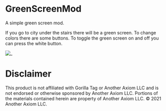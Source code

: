 # GreenScreenMod
A simple green screen mod.

If you go to city under the stairs there will be a green screen. To change colors there are some buttons.
To toggle the green screen on and off you can press the white button.

![ _ ]([https://github.com/08Robfin/GreenScreenMod/blob/main/Gorilla_Tag_DKguR4OS8H.png](https://github.com/08Robfin/GreenScreenMod/blob/main/MonkeyHead/24-04-07-17-02-08-97.png))

# Disclaimer
This product is not affiliated with Gorilla Tag or Another Axiom LLC and is not endorsed or otherwise sponsored by Another Axiom LLC. Portions of the materials contained herein are property of Another Axiom LLC. © 2021 Another Axiom LLC.
